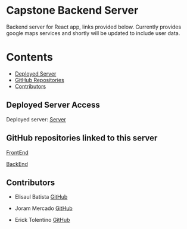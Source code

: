 # Capstone Backend Server
Backend server for React app, links provided below. Currently provides google maps services and shortly will be updated to include user data.

Contents
========
 - [Deployed Server](#deployed-app-access)
 - [GitHub Repositories](#github-repositories)
 - [Contributors](#contributors)


## Deployed Server Access


Deployed server: [Server](https://capstone-qofe.onrender.com/)

## GitHub repositories linked to this server

[FrontEnd](https://github.com/Ericktolentino94/Capstone-front-end)

[BackEnd](https://github.com/Ericktolentino94/Capstone-back-end)



## Contributors

- Elisaul Batista
[GitHub](https://github.com/Batista0523)

* Joram Mercado
[GitHub](https://github.com/jorammercado)

* Erick Tolentino
[GitHub](https://github.com/Ericktolentino94)
